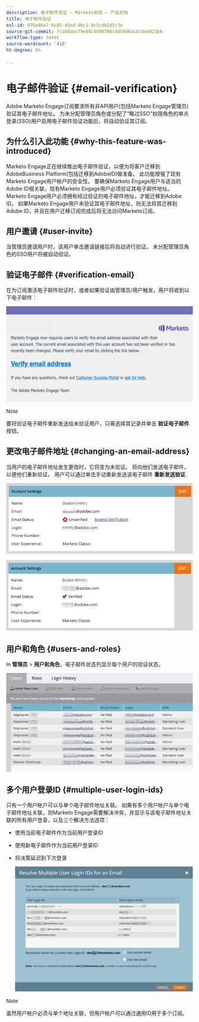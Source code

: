 ```yaml
---
description: 电子邮件验证 — Marketo文档 — 产品文档
title: 电子邮件验证
exl-id: 976e46a7-8c85-45ed-86c1-0c5cdb2d5c3e
source-git-commit: 7c168abc79e88c9d90786c4d5b86acbc8e0423b6
workflow-type: tm+mt
source-wordcount: '410'
ht-degree: 0%

---
```


# 电子邮件验证 {#email-verification}

Adobe Marketo Engage订阅要求所有非API用户(包括Marketo Engage管理员)验证其电子邮件地址。 为未分配管理员角色或分配了“略过SSO”权限角色的单点登录(SSO)用户启用电子邮件验证功能后，将自动验证其订阅。

## 为什么引入此功能 {#why-this-feature-was-introduced}

Marketo Engage正在继续推出电子邮件验证，以便为将客户迁移到AdobeBusiness Platform(包括迁移到AdobeID)做准备。 此功能增强了现有Marketo Engage用户帐户的安全性。 要确保Marketo Engage用户与适当的Adobe ID相关联，现有Marketo Engage用户必须验证其电子邮件地址。 Marketo Engage用户必须拥有经过验证的电子邮件地址，才能迁移到Adobe ID。 如果Marketo Engage用户未验证其电子邮件地址，则无法将其迁移到Adobe ID，并且在用户迁移订阅完成后将无法访问Marketo订阅。

## 用户邀请 {#user-invite}

当管理员邀请用户时，该用户单击邀请链接后将自动进行验证。 未分配管理员角色的SSO用户将被自动验证。

## 验证电子邮件 {#verification-email}

在为订阅激活电子邮件验证时，或者如果验证由管理员/用户触发，用户将收到以下电子邮件：

![](assets/email-verification-1.png)

>[!NOTE]
>
>要将验证电子邮件重新发送给未验证用户，只需选择其记录并单击 **验证电子邮件** 按钮。

## 更改电子邮件地址 {#changing-an-email-address}

当用户的电子邮件地址发生更改时，它将变为未验证。 将向他们发送电子邮件，以便他们重新验证。 用户可以通过单击手动重新发送该电子邮件 **重新发送验证**.

![](assets/email-verification-2.png)

![](assets/email-verification-3.png)

## 用户和角色 {#users-and-roles}

In **管理员** > **用户和角色**，电子邮件状态列显示每个用户的验证状态。

![](assets/email-verification-4.png)

## 多个用户登录ID {#multiple-user-login-ids}

只有一个用户帐户可以与单个电子邮件地址关联。 如果有多个用户帐户与单个电子邮件地址关联，则Marketo Engage需要解决冲突，并显示与该电子邮件地址关联的所有用户登录，以及三个解决方法选项：

* 使用当前电子邮件作为当前用户登录ID
* 使用新电子邮件作为当前用户登录ID
* 将决策延迟到下次登录

  ![](assets/email-verification-5.png)

>[!NOTE]
>
>虽然用户帐户必须与单个地址关联，但用户帐户可以通过通用ID用于多个订阅。

